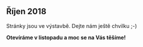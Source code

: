 ## Říjen 2018

Stránky jsou ve výstavbě. Dejte nám ještě chvilku ;-)

**Otevíráme v listopadu a moc se na Vás těšíme!**